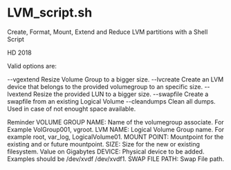 # LVM_script.sh
Create, Format, Mount, Extend and Reduce LVM partitions with a Shell Script

HD 2018

Valid options are: 

  --vgextend  Resize Volume Group to a bigger size.
  --lvcreate  Create an LVM device that belongs to the provided volumegroup to an specific size.
  --lvextend  Resize the provided LUN to a bigger size.
  --swapfile  Create a swapfile from an existing Logical Volume
  --cleandumps  Clean all dumps. Used in case of not enought space available.


Reminder 
 VOLUME GROUP NAME: Name of the volumegroup associate. For Example VolGroup001, vgroot.
 LVM NAME: Logical Volume Group name. For example root, var_log, LogicalVolume01.
 MOUNT POINT: Mountpoint for the existing and or future mountpoint.
 SIZE: Size for the new or existing filesystem. Value on Gigabytes
 DEVICE: Physical device to be added. Examples should be /dev/xvdf /dev/xvdf1.
 SWAP FILE PATH: Swap File path.
